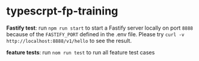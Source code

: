 # typescrpt-fp-training

**Fastify test**: run `npm run start` to start a Fastify server locally on port `8888` because of the `FASTIFY_PORT` defined in the .env file. Please try `curl -v http://localhost:8888/v1/hello` to see the result.

**feature tests**: run `nom run test` to run all feature test cases
